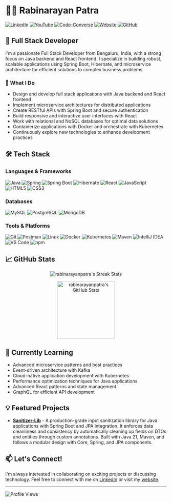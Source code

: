 # 👨‍💻 Rabinarayan Patra

[![LinkedIn](https://img.shields.io/badge/LinkedIn-0077B5?style=for-the-badge&logo=linkedin&logoColor=white)](https://linkedin.com/in/rabinarayanpatra1)
[![YouTube](https://img.shields.io/badge/YouTube-FF0000?style=for-the-badge&logo=youtube&logoColor=white)](https://www.youtube.com/@rabinarayandev)
[![Code-Converse](https://img.shields.io/badge/Code_Converse-FF0000?style=for-the-badge&logo=youtube&logoColor=white)](https://www.youtube.com/@Code-Converse)
[![Website](https://img.shields.io/badge/Website-4285F4?style=for-the-badge&logo=google-chrome&logoColor=white)](https://bio.rabinarayanpatra.com)
[![GitHub](https://img.shields.io/badge/GitHub-100000?style=for-the-badge&logo=github&logoColor=white)](https://github.com/rabinarayanpatra)

## 💼 Full Stack Developer

I'm a passionate Full Stack Developer from Bengaluru, India, with a strong focus on Java backend and React frontend. I specialize in building robust, scalable applications using Spring Boot, Hibernate, and microservice architecture for efficient solutions to complex business problems.

### 🚀 What I Do

- Design and develop full stack applications with Java backend and React frontend
- Implement microservice architectures for distributed applications
- Create RESTful APIs with Spring Boot and secure authentication
- Build responsive and interactive user interfaces with React
- Work with relational and NoSQL databases for optimal data solutions
- Containerize applications with Docker and orchestrate with Kubernetes
- Continuously explore new technologies to enhance development practices

## 🛠️ Tech Stack

### Languages & Frameworks
![Java](https://img.shields.io/badge/Java-ED8B00?style=flat-square&logo=java&logoColor=white)
![Spring](https://img.shields.io/badge/Spring-6DB33F?style=flat-square&logo=spring&logoColor=white)
![Spring Boot](https://img.shields.io/badge/Spring_Boot-6DB33F?style=flat-square&logo=spring-boot&logoColor=white)
![Hibernate](https://img.shields.io/badge/Hibernate-59666C?style=flat-square&logo=hibernate&logoColor=white)
![React](https://img.shields.io/badge/React-20232A?style=flat-square&logo=react&logoColor=61DAFB)
![JavaScript](https://img.shields.io/badge/JavaScript-F7DF1E?style=flat-square&logo=javascript&logoColor=black)
![HTML5](https://img.shields.io/badge/HTML5-E34F26?style=flat-square&logo=html5&logoColor=white)
![CSS3](https://img.shields.io/badge/CSS3-1572B6?style=flat-square&logo=css3&logoColor=white)

### Databases
![MySQL](https://img.shields.io/badge/MySQL-4479A1?style=flat-square&logo=mysql&logoColor=white)
![PostgreSQL](https://img.shields.io/badge/PostgreSQL-316192?style=flat-square&logo=postgresql&logoColor=white)
![MongoDB](https://img.shields.io/badge/MongoDB-47A248?style=flat-square&logo=mongodb&logoColor=white)

### Tools & Platforms
![Git](https://img.shields.io/badge/Git-F05032?style=flat-square&logo=git&logoColor=white)
![Postman](https://img.shields.io/badge/Postman-FF6C37?style=flat-square&logo=postman&logoColor=white)
![Linux](https://img.shields.io/badge/Linux-FCC624?style=flat-square&logo=linux&logoColor=black)
![Docker](https://img.shields.io/badge/Docker-2496ED?style=flat-square&logo=docker&logoColor=white)
![Kubernetes](https://img.shields.io/badge/Kubernetes-326CE5?style=flat-square&logo=kubernetes&logoColor=white)
![Maven](https://img.shields.io/badge/Maven-C71A36?style=flat-square&logo=apache-maven&logoColor=white)
![IntelliJ IDEA](https://img.shields.io/badge/IntelliJ_IDEA-000000?style=flat-square&logo=intellij-idea&logoColor=white)
![VS Code](https://img.shields.io/badge/VS_Code-007ACC?style=flat-square&logo=visual-studio-code&logoColor=white)
![npm](https://img.shields.io/badge/npm-CB3837?style=flat-square&logo=npm&logoColor=white)

## 📈 GitHub Stats
<!-- <p align="center">
  <a href="https://github.com/rabinarayanpatra">
    <img src="https://github-profile-summary-cards.vercel.app/api/cards/profile-details?username=rabinarayanpatra&theme=tokyonight" alt="rabinarayanpatra's GitHub Stats Summary" />
  </a>
</p> -->

<p align="center">
  <img src="https://github-readme-streak-stats.herokuapp.com/?user=rabinarayanpatra&theme=tokyonight" alt="rabinarayanpatra's Streak Stats" />
</p>
<p align="center">
  <img height="180em" src="https://github-readme-stats-sigma-five.vercel.app/api?username=rabinarayanpatra&show_icons=true&theme=tokyonight&count_private=true&include_all_commits=true" alt="rabinarayanpatra's GitHub Stats" />
  <!-- <img height="180em" src="https://github-readme-stats-sigma-five.vercel.app/api/top-langs/?username=rabinarayanpatra&layout=compact&theme=tokyonight" alt="rabinarayanpatra's Top Languages" /> -->
</p>

## 🌱 Currently Learning

- Advanced microservice patterns and best practices
- Event-driven architecture with Kafka
- Cloud-native application development with Kubernetes
- Performance optimization techniques for Java applications
- Advanced React patterns and state management
- GraphQL for efficient API development

## 💡 Featured Projects

- **[Sanitizer-Lib](https://github.com/rabinarayanpatra/sanitizer-lib)** - A production-grade input sanitization library for Java applications with Spring Boot and JPA integration. It enforces data cleanliness and consistency by automatically cleaning up fields on DTOs and entities through custom annotations. Built with Java 21, Maven, and follows a modular design with Core, Spring, and JPA components.

## 📫 Let's Connect!

I'm always interested in collaborating on exciting projects or discussing technology. Feel free to connect with me on [LinkedIn](https://linkedin.com/in/rabinarayanpatra1) or visit my [website](https://bio.rabinarayanpatra.com).

---

![Profile Views](https://komarev.com/ghpvc/?username=tecnicor&color=brightgreen)

